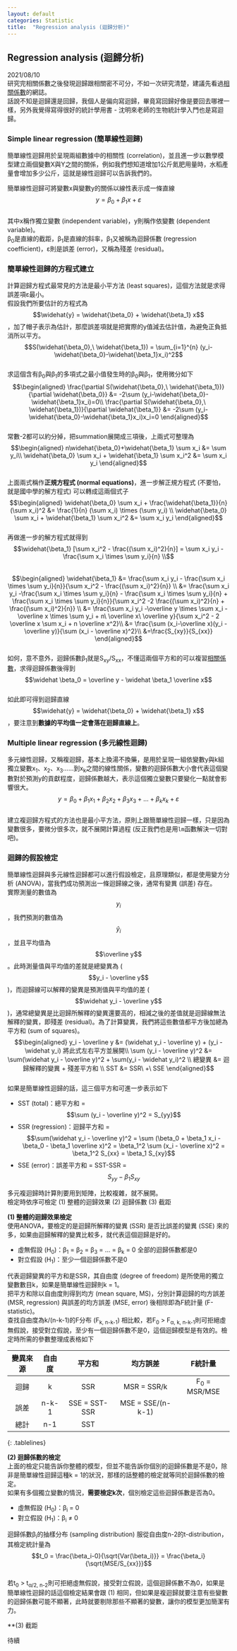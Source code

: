 ```yaml
---
layout: default
categories: Statistic
title:  "Regression analysis (迴歸分析)"
---  
```

## Regression analysis (迴歸分析)  
2021/08/10  
研究完相關係數之後發現迴歸跟相關密不可分，不如一次研究清楚，建議先看過[相關係數](https://lloydychuang.github.io/statistic/2021/08/05/correlation.html)的網誌。  
話說不知是迴歸還是回歸，我個人是偏向寫迴歸，畢竟寫回歸好像是要回去哪裡一樣，另外我覺得寫得很好的統計學用書 - 沈明來老師的生物統計學入門也是寫迴歸。  
  
### Simple linear regression (簡單線性迴歸)  
簡單線性迴歸用於呈現兩組數據中的相關性 (correlation)，並且進一步以數學模型建立兩個變數X與Y之間的關係，例如我們想知道增加1公斤氮肥用量時，水稻產量會增加多少公斤，這就是線性迴歸可以告訴我們的。  
  
簡單線性迴歸可將變數x與變數y的關係以線性表示成一條直線  
$$y = \beta_0+ \beta_1 x + \varepsilon $$  
其中x稱作獨立變數 (independent variable)，y則稱作依變數 (dependent variable)。  
&beta;<sub>0</sub>是直線的截距，&beta;<sub>1</sub>是直線的斜率，&beta;<sub>1</sub>又被稱為迴歸係數 (regression coefficient)，&epsilon;則是誤差 (error)，又稱為殘差 (residual)。  
  
### 簡單線性迴歸的方程式建立  
計算迴歸方程式最常見的方法是最小平方法 (least squares)，這個方法就是求得誤差項&epsilon;最小。  
假設我們所要估計的方程式為$$\widehat{y} =  \widehat{\beta_0} + \widehat{\beta_1} x$$，加了帽子表示為估計，那麼誤差項就是把實際的y值減去估計值，為避免正負抵消所以平方。  
$$S(\widehat{\beta_0},\ \widehat{\beta_1}) = \sum_{i=1}^{n} (y_i-\widehat{\beta_0}-\widehat{\beta_1}x_i)^2$$  
求這個含有&beta;<sub>0</sub>與&beta;<sub>1</sub>的多項式之最小值發生時的&beta;<sub>0</sub>與&beta;<sub>1</sub>，使用微分如下  
$$\begin{aligned}
\frac{\partial S(\widehat{\beta_0},\ \widehat{\beta_1})}{\partial \widehat{\beta_0}} &= -2\sum (y_i-\widehat{\beta_0}-\widehat{\beta_1}x_i)=0\\
\frac{\partial S(\widehat{\beta_0},\ \widehat{\beta_1})}{\partial \widehat{\beta_1}} &= -2\sum (y_i-\widehat{\beta_0}-\widehat{\beta_1}x_i)x_i=0
\end{aligned}$$  
常數-2都可以約分掉，把summation展開成三項後，上兩式可整理為  
$$\begin{aligned}
n\widehat{\beta_0}+\widehat{\beta_1} \sum x_i &= \sum y_i\\
\widehat{\beta_0} \sum x_i + \widehat{\beta_1} \sum x_i^2 &= \sum x_i y_i
\end{aligned}$$  
上面兩式稱作**正規方程式 (normal equations)**，進一步解正規方程式 (不要怕，就是國中學的解方程式) 可以轉成這兩個式子  
$$\begin{aligned}
\widehat{\beta_0} \sum x_i + \frac{\widehat{\beta_1}}{n} (\sum x_i)^2 &= \frac{1}{n} (\sum x_i) \times (\sum y_i) \\
\widehat{\beta_0} \sum x_i + \widehat{\beta_1} \sum x_i^2 &= \sum x_i y_i
\end{aligned}$$  
再做進一步的解方程式就得到  
$$\widehat{\beta_1} [\sum x_i^2 - \frac{(\sum x_i)^2}{n}] = \sum x_i y_i - \frac{\sum x_i \times \sum y_i}{n} \\$$  
$$\begin{aligned}
\widehat{\beta_1} 
&= \frac{\sum x_i y_i - \frac{\sum x_i \times \sum y_i}{n}}{\sum x_i^2 - \frac{(\sum x_i)^2}{n}} \\
&= \frac{\sum x_i y_i -\frac{\sum x_i \times \sum y_i}{n} - \frac{\sum x_i \times \sum y_i}{n} + \frac{\sum x_i \times \sum y_i}{n}}{\sum x_i^2 -2 \frac{(\sum x_i)^2}{n} + \frac{(\sum x_i)^2}{n}} \\
&= \frac{\sum x_i y_i -\overline y \times \sum x_i - \overline x \times \sum y_i + n\ \overline x\ \overline y}{\sum x_i^2 - 2 \overline x \sum x_i + n \overline x^2}\\
&= \frac{\sum (x_i-\overline x)(y_i - \overline y)}{\sum (x_i - \overline x)^2}\\
&=\frac{S_{xy}}{S_{xx}}
\end{aligned}$$  
如何，意不意外，迴歸係數&beta;<sub>1</sub>就是S<sub>xy</sub>/S<sub>xx</sub>，不懂這兩個平方和的可以複習[相關係數](https://lloydychuang.github.io/statistic/2021/08/05/correlation.html)，求得迴歸係數後得到  
$$\widehat \beta_0 = \overline y - \widehat \beta_1 \overline x$$  
如此即可得到迴歸直線$$\widehat{y} =  \widehat{\beta_0} + \widehat{\beta_1} x$$，要注意到**數據的平均值一定會落在迴歸直線上**。  
  
### Multiple linear regression (多元線性迴歸)  
多元線性迴歸，又稱複迴歸，基本上換湯不換藥，是用於呈現一組依變數y與k組獨立變數x<sub>1</sub>、x<sub>2</sub>、x<sub>3</sub>......到x<sub>k</sub>之間的線性關係，變數的迴歸係數大小會代表這個變數對於預測y的貢獻程度，迴歸係數越大，表示這個獨立變數只要變化一點就會影響很大。  
$$y = \beta_0+ \beta_1 x_1 + \beta_2 x_2 + \beta_3 x_3 + ... + \beta_k x_k + \varepsilon $$  
建立複迴歸方程式的方法也是最小平方法，原則上跟簡單線性迴歸一樣，只是因為變數很多，要微分很多次，就不展開計算過程 (反正我們也是用`lm`函數解決一切對吧)。  
  
### 迴歸的假設檢定  
簡單線性迴歸與多元線性迴歸都可以進行假設檢定，且原理類似，都是使用變方分析 (ANOVA)，當我們成功預測出一條迴歸線之後，通常有變異 (誤差) 存在。  
實際測量的數值為$$y_i$$，我們預測的數值為$$\widehat y_i$$，並且平均值為$$\overline y$$。此時測量值與平均值的差就是總變異為 ($$y_i - \overline y$$)，而迴歸線可以解釋的變異是預測值與平均值的差 ($$\widehat y_i - \overline y$$)，通常總變異是比迴歸所解釋的變異還要高的，相減之後的差值就是迴歸線無法解釋的變異，即殘差 (residual)。為了計算變異，我們將這些數值都平方後加總為平方和 (sum of squares)。  
$$\begin{aligned}
y_i - \overline y &= (\widehat y_i - \overline y) + (y_i - \widehat y_i) 將此式左右平方並展開\\
\sum (y_i - \overline y)^2 &= \sum(\widehat y_i - \overline y)^2 + \sum(y_i - \widehat y_i)^2 \\
總變異 &= 迴歸解釋的變異 + 殘差平方和 \\
SST &= SSR\ +\ SSE
\end{aligned}$$  
如果是簡單線性迴歸的話，這三個平方和可進一步表示如下  
- SST (total)：總平方和 = $$\sum (y_i - \overline y)^2 = S_{yy}$$
- SSR (regression)：迴歸平方和 = $$\sum(\widehat y_i - \overline y)^2 =  \sum (\beta_0 + \beta_1 x_i - \beta_0 - \beta_1 \overline x)^2 = \beta_1^2 \sum (x_i - \overline x)^2 = \beta_1^2 S_{xx} = \beta_1 S_{xy}$$  
- SSE (error)：誤差平方和 = SST-SSR = $$S_{yy}- \beta_1 S_{xy}$$
  
多元複迴歸時計算則要用到矩陣，比較複雜，就不展開。  
檢定時依序可檢定 (1) 整體的迴歸效果 (2) 迴歸係數 (3) 截距  

**(1) 整體的迴歸效果檢定**  
使用ANOVA，要檢定的是迴歸所解釋的變異 (SSR) 是否比誤差的變異 (SSE) 來的多，如果由迴歸解釋的變異比較多，就代表這個迴歸是好的。  
- 虛無假設 (H<sub>0</sub>)：&beta;<sub>1</sub> = &beta;<sub>2</sub> = &beta;<sub>3</sub> = ... = &beta;<sub>k</sub> = 0 全部的迴歸係數都是0  
- 對立假設 (H<sub>1</sub>)：至少一個迴歸係數不是0  
      
代表迴歸變異的平方和是SSR，其自由度 (degree of freedom) 是所使用的獨立變數數目k，如果是簡單線性迴歸則k = 1。  
把平方和除以自由度則得到均方 (mean square, MS)，分別計算迴歸的均方誤差 (MSR, regression) 與誤差的均方誤差 (MSE, error) 後相除即為F統計量 (F-statistic)。  
查找自由度為k/(n-k-1)的F分布 (F<sub>k, n-k-1</sub>) 相比較，若F<sub>0</sub> > F<sub>&alpha;, k, n-k-1</sub>則可拒絕虛無假說，接受對立假說，至少有一個迴歸係數不是0，這個迴歸模型是有效的。檢定時所需的參數整理成表格如下    
<style>
.tablelines table, .tablelines td, .tablelines th {
        border: 1px solid black;
        }
</style>

| 變異來源 | 自由度 | 平方和 | 均方誤差 | F統計量 |   
| :---: | :---: | :---: | :---: | :---: |   
| 迴歸 | k | SSR | MSR = SSR/k | F<sub>0</sub> = MSR/MSE |   
| 誤差 | n-k-1 | SSE = SST-SSR | MSE = SSE/(n-k-1) |  |    
| 總計 | n-1 | SST |  |  |     
{: .tablelines}
  
**(2) 迴歸係數的檢定**  
上面的檢定只能告訴你整體的模型，但並不能告訴你個別的迴歸係數是不是0，除非是簡單線性迴歸這種k = 1的狀況，那樣的話整體的檢定就等同於迴歸係數的檢定。  
如果有多個獨立變數的情況，**需要檢定k次**，個別檢定這些迴歸係數是否為0。  
- 虛無假設 (H<sub>0</sub>)：&beta;<sub>i</sub> = 0 
- 對立假設 (H<sub>1</sub>)：&beta;<sub>i</sub> &#8800; 0  
  
迴歸係數&beta;<sub>i</sub>的抽樣分布 (sampling distribution) 服從自由度n-2的t-distribution，其檢定統計量為  
$$t_0 = \frac{\beta_i-0}{\sqrt{Var(\beta_i)}} = \frac{\beta_i}{\sqrt{MSE/S_{xx}}}$$  
若t<sub>0</sub> > t<sub>&alpha;/2, n-2</sub>則可拒絕虛無假說，接受對立假說，這個迴歸係數不為0，如果是簡單線性迴歸的話這個檢定結果會跟 (1) 相同，但如果是複迴歸就要注意有些變數的迴歸係數可能不顯著，此時就要剔除那些不顯著的變數，讓你的模型更加簡潔有力。  
  
**(3) 截距

待續

